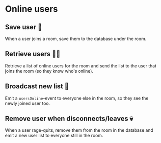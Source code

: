 # Online users

## Save user 🛟

When a user joins a room, save them to the database under the room.

## Retrieve users 🏊🏻

Retrieve a list of online users for the room and send the list to
the user that joins the room (so they know who's online).

## Broadcast new list 📢

Emit a `usersOnline`-event to everyone else in the room, so they see
the newly joined user too.

## Remove user when disconnects/leaves 💀

When a user rage-quits, remove them from the room in the database
and emit a new user list to everyone still in the room.
